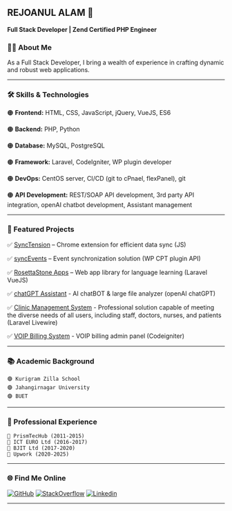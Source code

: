 ## REJOANUL ALAM 🧊
**Full Stack Developer | Zend Certified PHP Engineer**


### 👨‍💻 About Me

As a Full Stack Developer, I bring a wealth of experience in crafting dynamic and robust web applications.

---

### 🛠️ Skills & Technologies

🟠 **Frontend:** HTML, CSS, JavaScript, jQuery, VueJS, ES6

🟠 **Backend:** PHP, Python

🟠 **Database:** MySQL, PostgreSQL

🟠 **Framework:** Laravel, CodeIgniter, WP plugin developer

🟠 **DevOps:** CentOS server, CI/CD (git to cPnael, flexPanel), git

🟠 **API Development:** REST/SOAP API development, 3rd party API integration, openAI chatbot development, Assistant management

---

### 🚀 Featured Projects

✅ [SyncTension](https://github.com/rejoan/SyncTension) – Chrome extension for efficient data sync (JS)

✅ [syncEvents](https://github.com/rejoan/syncEvents) – Event synchronization solution (WP CPT plugin API)

✅ [RosettaStone Apps](https://rosettastone-apps.jp/library/#/login) – Web app library for language learning (Laravel VueJS)

✅ [chatGPT Assistant](https://sandbox9.marketmainframe.dev) - AI chatBOT & large file analyzer (openAI chatGPT)

✅ [Clinic Management System](https://rovertech.com.hk/en/project/ucmg) - Professional solution capable of meeting the diverse needs of all users, including staff, doctors, nurses, and patients (Laravel Livewire)

✅ [VOIP Billing System](https://webcoachbd.com/tech) - VOIP billing admin panel (Codeigniter)

---

### 📚 Academic Background

```
🟣 Kurigram Zilla School
🟣 Jahangirnagar University
🟣 BUET
```
---

### 🥅 Professional Experience

```
🔵 PrismTecHub (2011-2015)
🔵 ICT EURO Ltd (2016-2017)
🔵 BJIT Ltd (2017-2020)
🔵 Upwork (2020-2025)
```

---

### 🌐 Find Me Online

[![GitHub](https://skillicons.dev/icons?i=github)](https://github.com/rejoan)
[![StackOverflow](https://skillicons.dev/icons?i=stackoverflow)](https://stackoverflow.com/users/1256909/rejoanul-alam)
[![Linkedin](https://skillicons.dev/icons?i=linkedin)](https://bd.linkedin.com/in/rejoanulalam)

---
